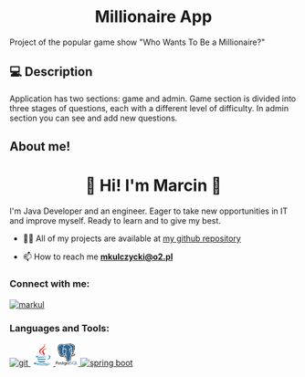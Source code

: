 
<h1 align="center" id="title">Millionaire App</h1>

<p id="description">Project of the popular game show "Who Wants To Be a Millionaire?"</p>

<h2>💻 Description</h2>

Application has two sections: game and admin. Game section is divided into three stages of questions, each with a different level of difficulty. In admin section you can see and add new questions.

<h2>About me!</h2>
<h1 align="center">👋 Hi! I'm Marcin 👋</h1>
I'm Java Developer and an engineer. Eager to take new opportunities in IT and improve myself. Ready to learn and to give my best.


- 👨‍💻 All of my projects are available at [my github repository](https://github.com/Marun5?tab=repositories)

- 📫 How to reach me **mkulczycki@o2.pl**

<h3 align="left">Connect with me:</h3>
<p align="left">
<a href="https://linkedin.com/in/markul" target="blank"><img align="center" src="https://raw.githubusercontent.com/rahuldkjain/github-profile-readme-generator/master/src/images/icons/Social/linked-in-alt.svg" alt="markul" height="30" width="40" /></a>
</p>

<h3 align="left">Languages and Tools:</h3>
<p align="left"> <a href="https://git-scm.com/" target="_blank" rel="noreferrer"> <img src="https://www.vectorlogo.zone/logos/git-scm/git-scm-icon.svg" alt="git" width="40" height="40"/> </a> <a href="https://www.java.com" target="_blank" rel="noreferrer"> <img src="https://raw.githubusercontent.com/devicons/devicon/master/icons/java/java-original.svg" alt="java" width="40" height="40"/> </a>  <a href="https://www.postgresql.org" target="_blank" rel="noreferrer"> <img src="https://raw.githubusercontent.com/devicons/devicon/master/icons/postgresql/postgresql-original-wordmark.svg" alt="postgresql" width="40" height="40"/> </a> <a href="https://spring.io/" target="_blank" rel="noreferrer"> <img src="https://https://https://camo.githubusercontent.com/4777fb31c5b4dc303d1184b3fffc90bebe15544606790cdc9d2a41cd10dc7963/68747470733a2f2f7062732e7477696d672e636f6d2f70726f66696c655f696d616765732f313233353836383830363037393035373932312f66544c3038755f485f343030783430302e706e67" alt="spring boot" width="40" height="40"/> </a> </p>
